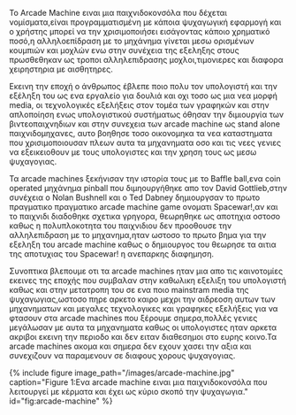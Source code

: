 To Αrcade Μachine ειναι μια παιχνιδοκονσόλα που δέχεται νομίσματα,είναι προγραμματισμένη με κάποια ψυχαγωγική εφαρμογή και ο χρήστης μπορεί να 
την χρισιμοποιήσει εισάγοντας κάποιο χρηματικό ποσό,η αλληλοεπίδραση με το μηχάνημα γίνεται μεσω ορισμένων κουμπιών και μοχλών ενω στην συνέχεια
της εξεληξης στους πρωσθεθηκαν ως τροποι αλληλεπιδρασης μοχλοι,τιμονιερες και διαφορα χειρηστηρια με αισθητηρες.

Εκεινη την εποχή ο άνθρωπος έβλεπε ποιο πολυ τον υπολογιστή και την εξέληξη του ως ενα εργαλείο για δουλιά και οχι τοσο ως μια νεα μορφή media,
οι τεχνολογικές εξελήξεις στον τομέα των γραφηκών και στην απλοποίηση ενως υπολογιστικού συστήματως όθησαν την διμιουργία των βιντεοπαιχνηδιων
και στην συνεχεια των arcade machine ως stand alone παιχνιδομηχανες, αυτο βοηθησε τοσο οικονομηκα τα νεα καταστηματα που χρισιμοποιουσαν πλεων αυτα τα μηχανηματα
οσο και τις νεες γενιες να εξεικειοθουν με τους υπολογιστες και την χρηση τους ως μεσω ψυχαγογιας.

Τα arcade machines ξεκήνισαν την ιστορία τους με το Baffle ball,ενα coin operated μηχάνημα pinball που διμηουργήθηκε απο τον David Gottlieb,στην συνέχεια
ο Nolan Bushnell και ο Ted Dabney δημιουργσαν το πρωτο πραγματικο πραγματικο arcade machine game ονοματι Spacewar!,αν και το παιχνιδι διαδοθηκε σχετικα γρηγορα,
θεωρηθηκε ως αποτηχια οστοσο καθως η πολυπλοκοτητα του παιχνιδιου δεν προοθουσε την αλληλεπιδραση με το μηχανημα,ηταν ωστοσο το πρωτο βημα για την εξεληξη του arcade machine
καθως ο δημιουργος του θεωρησε τα αιτια της αποτυχιας του Spacewar! η ανεπαρκης διαφημηση.

Συνοπτικα βλεπουμε οτι τα arcade machines ηταν μια απο τις καινοτομίες εκεινες της εποχής που συμβαλαν στην καθωλικη εξελιξη του υπολογιστή καθως και στην μετατροπη του
σε ενα ποιο mainstram media της ψυχαγωγιας,ωστοσο πηρε αρκετο καιρο μεχρι την αιδρεοση αυτων των μηχανηματων και μεγαλες τεχνολογικες και γραφηκες εξελήξεις για να φτασουν
στα arcade machines που ξέρουμε σημερα,πολλές γενιες μεγάλωσαν με αυτα τα μηχανηματα καθως οι υπολογιστες ηταν αρκετα ακριβοι εκεινη την περιοδο και δεν ειταν διαθεσημοι 
στο ευρης κοινο.Τα arcade machines ακομα και σημερα δεν εχουν χασει την αξια και συνεχιζουν να παραμενουν σε διαφους χορους ψυχαγογιας.

{% include figure image_path="/images/arcade-machine.jpg" caption="Figure 1:Ενα arcade machine ειναι μια παιχνιδοκονσόλα που λειτουργεί με κέρματα και έχει ως κύριο σκοπό την ψυχαγωγια." id="fig:arcade-machine" %}

[^1]: fig:arcade-machine
